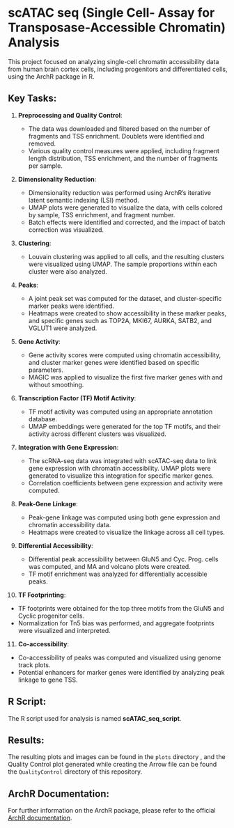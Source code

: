 # scATAC seq (Single Cell- Assay for Transposase-Accessible Chromatin) Analysis 

This project focused on analyzing single-cell chromatin accessibility data from human brain cortex cells, including progenitors and differentiated cells, using the ArchR package in R.

## Key Tasks:

1. **Preprocessing and Quality Control**:
   - The data was downloaded and filtered based on the number of fragments and TSS enrichment. Doublets were identified and removed.
   - Various quality control measures were applied, including fragment length distribution, TSS enrichment, and the number of fragments per sample.

2. **Dimensionality Reduction**:
   - Dimensionality reduction was performed using ArchR’s iterative latent semantic indexing (LSI) method.
   - UMAP plots were generated to visualize the data, with cells colored by sample, TSS enrichment, and fragment number.
   - Batch effects were identified and corrected, and the impact of batch correction was visualized.

3. **Clustering**:
   - Louvain clustering was applied to all cells, and the resulting clusters were visualized using UMAP. The sample proportions within each cluster were also analyzed.

4. **Peaks**:
   - A joint peak set was computed for the dataset, and cluster-specific marker peaks were identified. 
   - Heatmaps were created to show accessibility in these marker peaks, and specific genes such as TOP2A, MKI67, AURKA, SATB2, and VGLUT1 were analyzed.

5. **Gene Activity**:
   - Gene activity scores were computed using chromatin accessibility, and cluster marker genes were identified based on specific parameters.
   - MAGIC was applied to visualize the first five marker genes with and without smoothing.

6. **Transcription Factor (TF) Motif Activity**:
   - TF motif activity was computed using an appropriate annotation database. 
   - UMAP embeddings were generated for the top TF motifs, and their activity across different clusters was visualized.

7. **Integration with Gene Expression**:
   - The scRNA-seq data was integrated with scATAC-seq data to link gene expression with chromatin accessibility. UMAP plots were generated to visualize this integration for specific marker genes.
   - Correlation coefficients between gene expression and activity were computed.

8. **Peak-Gene Linkage**:
   - Peak-gene linkage was computed using both gene expression and chromatin accessibility data. 
   - Heatmaps were created to visualize the linkage across all cell types.

9. **Differential Accessibility**:
   - Differential peak accessibility between GluN5 and Cyc. Prog. cells was computed, and MA and volcano plots were created.
   - TF motif enrichment was analyzed for differentially accessible peaks.

10. **TF Footprinting**:
   - TF footprints were obtained for the top three motifs from the GluN5 and Cyclic progenitor cells.
   - Normalization for Tn5 bias was performed, and aggregate footprints were visualized and interpreted.

11. **Co-accessibility**:
   - Co-accessibility of peaks was computed and visualized using genome track plots. 
   - Potential enhancers for marker genes were identified by analyzing peak linkage to gene TSS.

## R Script:
The R script used for analysis is named **scATAC_seq_script**.

## Results:
The resulting plots and images can be found in the `plots` directory , and the Quality Control plot generated while creating the Arrow file can be found the `QualityControl` directory of this repository.

## ArchR Documentation:
For further information on the ArchR package, please refer to the official [ArchR documentation](https://www.archrproject.com/index.html).
